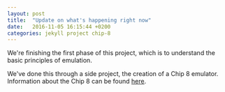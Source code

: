 ```yaml
---
layout: post
title:  "Update on what's happening right now"
date:   2016-11-05 16:15:44 +0200
categories: jekyll project chip-8
---
```


We're finishing the first phase of this project, which is to understand the
basic principles of emulation.

We've done this through a side project, the creation of a Chip 8 emulator.
Information about the Chip 8 can be found [here](https://en.wikipedia.org/wiki/CHIP-8).
